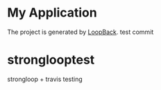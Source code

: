 # My Application

The project is generated by [LoopBack](http://loopback.io).
test commit

# stronglooptest
strongloop + travis testing

